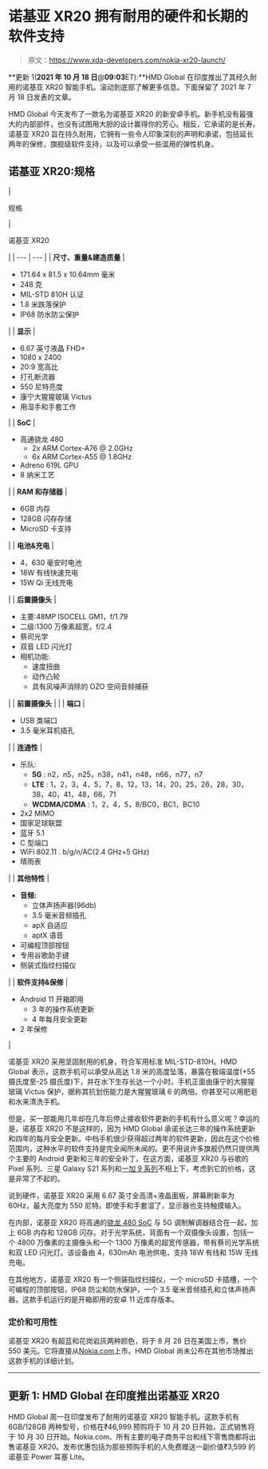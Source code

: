 # 诺基亚 XR20 拥有耐用的硬件和长期的软件支持

> 原文：<https://www.xda-developers.com/nokia-xr20-launch/>

**更新 1(****2021 年 10 月 18 日****@****09:03****ET):**HMD Global 在印度推出了其经久耐用的诺基亚 XR20 智能手机。滚动到底部了解更多信息。下面保留了 2021 年 7 月 18 日发表的文章。

HMD Global 今天发布了一款名为诺基亚 XR20 的新安卓手机。新手机没有最强大的内部部件，也没有试图用大胆的设计赢得你的芳心。相反，它承诺的是长寿。诺基亚 XR20 旨在持久耐用，它拥有一些令人印象深刻的声明和承诺，包括延长两年的保修，旗舰级软件支持，以及可以承受一些滥用的弹性机身。

## 诺基亚 XR20:规格

| 

规格

 | 

诺基亚 XR20

 |
| --- | --- |
| **尺寸、重量&建造质量** | 

*   171.64 x 81.5 x 10.64mm 毫米
*   248 克
*   MIL-STD 810H 认证
*   1.8 米跌落保护
*   IP68 防水防尘保护

 |
| **显示** | 

*   6.67 英寸液晶 FHD+
*   1080 x 2400
*   20:9 宽高比
*   打孔断流器
*   550 尼特亮度
*   康宁大猩猩玻璃 Victus
*   用湿手和手套工作

 |
| **SoC** | 

*   高通骁龙 480
    *   2x ARM Cortex-A76 @ 2.0GHz
    *   6x ARM Cortex-A55 @ 1.8GHz
*   Adreno 619L GPU
*   8 纳米工艺

 |
| **RAM 和存储器** | 

*   6GB 内存
*   128GB 闪存存储
*   MicroSD 卡支持

 |
| **电池&充电** | 

*   4，630 毫安时电池
*   18W 有线快速充电
*   15W Qi 无线充电

 |
| **后置摄像头** | 

*   主要:48MP ISOCELL GM1，f/1.79
*   二级:1300 万像素超宽，f/2.4
*   蔡司光学
*   双音 LED 闪光灯
*   相机功能:
    *   速度扭曲
    *   动作凸轮
    *   具有风噪声消除的 OZO 空间音频捕获

 |
| **前置摄像头** |  |
| **端口** | 

*   USB 类端口
*   3.5 毫米耳机插孔

 |
| **连通性** | 

*   乐队:
    *   **5G** : n2，n5，n25，n38，n41，n48，n66，n77，n7
    *   **LTE** : 1，2，3，4，5，7，8，12，13，14，20，25，26，28，30，38，40，41，48，66，71
    *   **WCDMA/CDMA** : 1，2，4，5，8/BC0，BC1，BC10
*   2x2 MIMO
*   国家足球联盟
*   蓝牙 5.1
*   C 型端口
*   WiFi 802.11 . b/g/n/AC(2.4 GHz+5 GHz)
*   晴雨表

 |
| **其他特性** | 

*   **音频:**
    *   立体声扬声器(96db)
    *   3.5 毫米音频插孔
    *   apX 自适应
    *   aptX 语音
*   可编程顶部按钮
*   专用谷歌助手键
*   侧装式指纹扫描仪

 |
| **软件支持&保修** | 

*   Android 11 开箱即用
    *   3 年的操作系统更新
    *   4 年每月安全更新
*   2 年保修

 |

诺基亚 XR20 采用坚固耐用的机身，符合军用标准 MIL-STD-810H。HMD Global 表示，这款手机可以承受从高达 1.8 米的高度坠落，暴露在极端温度(+55 摄氏度至-25 摄氏度)下，并在水下生存长达一个小时。手机正面由康宁的大猩猩玻璃 Victus 保护，据称其抗划伤能力是大猩猩玻璃 6 的两倍。你甚至可以用肥皂和水来清洗手机。

但是，买一部能用几年却在几年后停止接收软件更新的手机有什么意义呢？幸运的是，诺基亚 XR20 不是这样的，因为 HMD Global 承诺长达三年的操作系统更新和四年的每月安全更新。中档手机很少获得超过两年的软件更新，因此在这个价格范围内，这种水平的软件支持是完全闻所未闻的。更不用说许多旗舰仍然只提供两个主要的 Android 更新和三年的安全补丁。在这方面，诺基亚 XR20 与谷歌的 Pixel 系列、三星 Galaxy S21 系列和[一加 9 系列](https://www.xda-developers.com/oneplus-flagships-three-major-android-upgrades-four-years-security-updates/)不相上下，考虑到它的价格，这是非常了不起的。

说到硬件，诺基亚 XR20 采用 6.67 英寸全高清+液晶面板，屏幕刷新率为 60Hz，最大亮度为 550 尼特。即使手和手套湿了，显示器也支持触摸输入。

在内部，诺基亚 XR20 将高通的[骁龙 480 SoC](https://www.xda-developers.com/qualcomm-snapdragon-480-cheap-5g-phones-2021/) 与 5G 调制解调器结合在一起，加上 6GB 内存和 128GB 闪存。对于光学系统，背面有一个双摄像头设置，包括一个 4800 万像素的主摄像头和一个 1300 万像素的超宽传感器，带有蔡司光学系统和双 LED 闪光灯。该设备由 4，630mAh 电池供电，支持 18W 有线和 15W 无线充电。

在其他地方，诺基亚 XR20 有一个侧装指纹扫描仪，一个 microSD 卡插槽，一个可编程的顶部按钮，IP68 防尘和防水保护，一个 3.5 毫米音频插孔和立体声扬声器。这款手机运行的是开箱即用的安卓 11 近库存版本。

### 定价和可用性

诺基亚 XR20 有超蓝和花岗岩灰两种颜色，将于 8 月 28 日在美国上市，售价 550 美元。它将直接从[Nokia.com](https://www.nokia.com/phones/en_us?frontpage=header)上市。HMD Global 尚未公布在其他市场推出这款手机的详细计划。

* * *

## 更新 1: HMD Global 在印度推出诺基亚 XR20

HMD Global 周一在印度发布了耐用的诺基亚 XR20 智能手机。这款手机有 6GB/128GB 两种型号，价格在₹46,999.预购将于 10 月 20 日开始，正式销售将于 10 月 30 日开始。Nokia.com、所有主要的电子商务平台和线下零售商都将出售诺基亚 XR20。发布优惠包括为那些预购手机的人免费赠送一副价值₹3,599 的诺基亚 Power 耳塞 Lite。